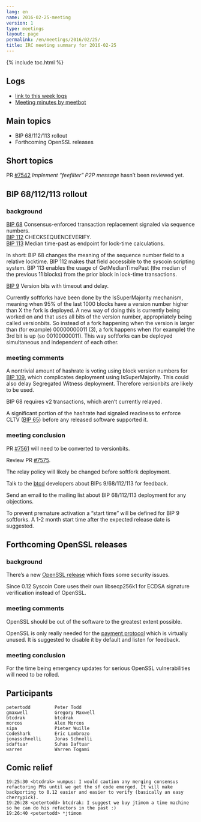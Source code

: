 ```yaml
---
lang: en
name: 2016-02-25-meeting
version: 1
type: meetings
layout: page
permalink: /en/meetings/2016/02/25/
title: IRC meeting summary for 2016-02-25
---
```

{% include toc.html %}

## Logs

- [link to this week logs](https://botbot.me/freenode/syscoin-core-dev/2016-02-25/?msg=60913933&page=2)
- [Meeting minutes by meetbot](http://www.erisian.com.au/meetbot/syscoin-core-dev/2016/syscoin-core-dev.2016-02-25-19.01.html)

## Main topics

- BIP 68/112/113 rollout
- Forthcoming OpenSSL releases

## Short topics

PR [\#7542](https://github.com/syscoin/syscoin/pull/7542) *Implement “feefilter” P2P message* hasn’t been reviewed yet.

## BIP 68/112/113 rollout

### background

[BIP 68](https://github.com/syscoin/bips/blob/master/bip-0068.mediawiki) Consensus-enforced
transaction replacement signaled via sequence numbers.  
[BIP 112](https://github.com/syscoin/bips/blob/master/bip-0112.mediawiki) CHECKSEQUENCEVERIFY.  
[BIP 113](https://github.com/syscoin/bips/blob/master/bip-0113.mediawiki) Median
time-past as endpoint for lock-time calculations.

In short: BIP 68 changes the meaning of the sequence number field to a relative
locktime. BIP 112 makes that field accessible to the syscoin scripting system.
BIP 113 enables the usage of GetMedianTimePast (the median of the previous 11
blocks) from the prior block in lock-time transactions.

[BIP 9](https://github.com/syscoin/bips/blob/master/bip-0009.mediawiki)
Version bits with timeout and delay.

Currently softforks have been done by the IsSuperMajority mechanism, meaning
when 95% of the last 1000 blocks have a version number higher than X the fork is
deployed. A new way of doing this is currently being worked on and that uses all
bits of the version number, appropriately being called versionbits. So instead
of a fork happening when the version is larger than (for example) 00000000011
(3), a fork happens when (for example) the 3rd bit is up (so 00100000011). This
way softforks can be deployed simultaneous and independent of each other.

### meeting comments

A nontrivial amount of hashrate is voting using block version numbers for
[BIP 109](https://github.com/syscoin/bips/blob/master/bip-0109.mediawiki), which
complicates deployment using IsSuperMajority. This could also delay Segregated
Witness deployment. Therefore versionbits are likely to be used.

BIP 68 requires v2 transactions, which aren’t currently relayed.

A significant portion of the hashrate had signaled readiness to enforce CLTV
([BIP 65](https://github.com/syscoin/bips/blob/master/bip-0065.mediawiki))
before any released software supported it.

### meeting conclusion

PR [\#7561](https://github.com/syscoin/syscoin/pull/7561) will need to be
converted to versionbits.

Review PR [\#7575](https://github.com/syscoin/syscoin/pull/7575).

The relay policy will likely be changed before softfork deployment.

Talk to the [btcd](https://github.com/btcsuite/btcd) developers about BIPs
9/68/112/113 for feedback.

Send an email to the mailing list about BIP 68/112/113 deployment for any
objections.

To prevent premature activation a “start time” will be defined for BIP 9
softforks. A 1-2 month start time after the expected release date is suggested.

## Forthcoming OpenSSL releases

### background

There’s a new [OpenSSL release](https://mta.openssl.org/pipermail/openssl-announce/2016-February/000063.html)
which fixes some security issues.

Since 0.12 Syscoin Core uses their own libsecp256k1 for ECDSA signature
verification instead of OpenSSL.

### meeting comments

OpenSSL should be out of the software to the greatest extent possible.

OpenSSL is only really needed for the [payment protocol](https://github.com/syscoin/bips/blob/master/bip-0070.mediawiki)
which is virtually unused. It is suggested to disable it by default and listen
for feedback.

### meeting conclusion

For the time being emergency updates for serious OpenSSL vulnerabilities will
need to be rolled.

## Participants

    petertodd         Peter Todd
    gmaxwell          Gregory Maxwell
    btcdrak           btcdrak
    morcos            Alex Morcos
    sipa              Pieter Wuille
    CodeShark         Eric Lombrozo
    jonasschnelli     Jonas Schnelli
    sdaftuar          Suhas Daftuar
    warren            Warren Togami

## Comic relief

    19:25:30 <btcdrak> wumpus: I would caution any merging consensus refactoring PRs until we get the sf code emerged. It will make backporting to 0.12 easier and easier to verify (basically an easy cherrypick).
    19:26:28 <petertodd> btcdrak: I suggest we buy jtimom a time machine so he can do his refactors in the past :)
    19:26:40 <petertodd> *jtimon